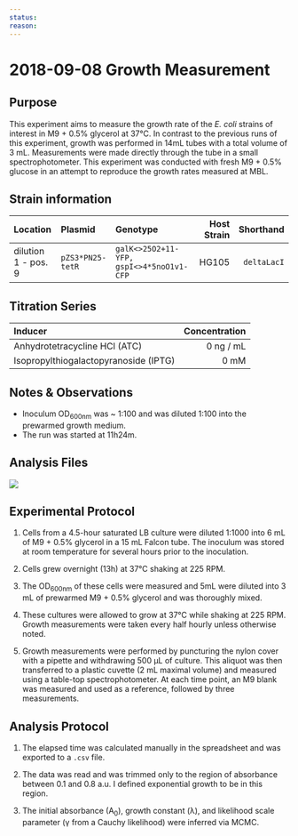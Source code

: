 ```yaml
---
status: 
reason:  
---
```


# 2018-09-08 Growth Measurement 

## Purpose
This experiment aims to measure the growth rate of the *E. coli*
strains of interest in M9 + 0.5% glycerol at 37°C. In contrast to the previous runs of 
this experiment, growth was performed in 14mL tubes with a total volume of 3 mL. Measurements
were made directly through the tube in a small spectrophotometer. This experiment was 
conducted with fresh M9 + 0.5% glucose in an attempt to reproduce the growth rates measured 
at MBL. 

## Strain information
| Location | Plasmid | Genotype | Host Strain | Shorthand |
| :------  | :------ | :------- | ----------: | --------: |
| dilution 1 - pos. 9 | `pZS3*PN25-tetR`| `galK<>25O2+11-YFP, gspI<>4*5noO1v1-CFP` |  HG105 |`deltaLacI` |


## Titration Series
| Inducer | Concentration |
| :-----  | ------------: |
| Anhydrotetracycline HCl (ATC) | 0 ng / mL |
| Isopropylthiogalactopyranoside (IPTG) | 0 mM |



## Notes & Observations
* Inoculum OD<sub>600nm</sub> was ~ 1:100 and was diluted 1:100 into the prewarmed growth medium.
* The run was started at 11h24m.

## Analysis Files
![](output/)

## Experimental Protocol
1. Cells from a 4.5-hour saturated LB culture were diluted 1:1000 into 6 mL of M9 + 0.5% glycerol in a 15 mL Falcon tube. The inoculum was stored at room temperature for several hours prior to the inoculation.

2. Cells grew overnight (13h) at 37°C shaking at 225 RPM.

3. The OD<sub>600nm</sub> of these cells were measured and 5mL were diluted into 3 mL of prewarmed M9 + 0.5% glycerol and was thoroughly mixed.

5. These cultures were allowed to grow at 37°C while shaking at 225 RPM. Growth measurements were taken every half hourly unless otherwise noted.

6. Growth measurements were performed by puncturing the nylon cover with a pipette and withdrawing 500 µL of culture. This aliquot was then transferred to a plastic cuvette (2 mL maximal volume) and measured using a table-top spectrophotometer. At each time point, an M9 blank was measured and used as a reference, followed by three measurements.

## Analysis Protocol
1. The elapsed time was calculated manually in the spreadsheet and was exported
to a `.csv` file.

2. The data was read and was trimmed only to the region of absorbance between
0.1 and 0.8 a.u. I defined exponential growth to be in this region.

3. The initial absorbance (A<sub>0</sub>), growth constant (λ), and likelihood
scale parameter (γ from a Cauchy likelihood) were inferred via MCMC.
